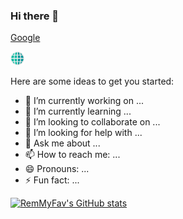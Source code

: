 ### Hi there 👋

[Google](https://google.com)

[<img src="./website.png" width=22px/>](https://google.com)

Here are some ideas to get you started:

- 🔭 I’m currently working on ...
- 🌱 I’m currently learning ...
- 👯 I’m looking to collaborate on ...
- 🤔 I’m looking for help with ...
- 💬 Ask me about ...
- 📫 How to reach me: ...
- 😄 Pronouns: ...
- ⚡ Fun fact: ...

[![RemMyFav's GitHub stats](https://github-readme-stats.vercel.app/api?username=RemMyFav&theme=dracula&title_color=ff8d00&hide_border=true)](https://github.com/RemMyFav)
